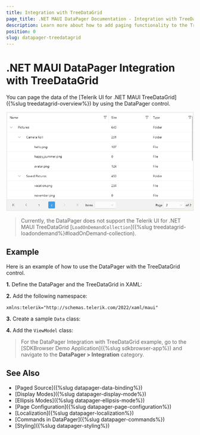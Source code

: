 ```yaml
---
title: Integration with TreeDataGrid
page_title: .NET MAUI DataPager Documentation - Integration with TreeDataGrid
description: Learn more about how to add paging functionality to the TreeDataGrid for .NET MAUI.
position: 0
slug: datapager-treedatagrid
---
```


# .NET MAUI DataPager Integration with TreeDataGrid

You can page the data of the [Telerik UI for .NET MAUI TreeDataGrid]({%slug treedatagrid-overview%}) by using the DataPager control.

![.NET MAUI DataPager with TreeDataGrid](../images/datapager-treedatagrid-paging.png)

>Currently, the DataPager does not support the Telerik UI for .NET MAUI TreeDataGrid [`LoadOnDemandCollection`]({%slug treedatagrid-loadondemand%}#loadOnDemand-collection).

## Example

Here is an example of how to use the DataPager with the TreeDataGrid control.

**1.** Define the DataPager and the TreeDataGrid in XAML:

<snippet id='treedatagrid-datapager' />

**2.** Add the following namespace:

```XAML
xmlns:telerik="http://schemas.telerik.com/2022/xaml/maui"
```

**3.** Create a sample `Data` class:

<snippet id='treedatagrid-data-model' />

**4.** Add the `ViewModel` class:

<snippet id='treedatagrid-viewmodel' />

> For the DataPager Integration with TreeDataGrid example, go to the [SDKBrowser Demo Application]({%slug sdkbrowser-app%}) and navigate to the **DataPager > Integration** category.

## See Also

- [Paged Source]({%slug datapager-data-binding%})
- [Display Modes]({%slug datapager-display-mode%})
- [Ellipsis Modes]({%slug datapager-ellipsis-mode%})
- [Page Configuration]({%slug datapager-page-configuration%})
- [Localization]({%slug datapager-localization%})
- [Commands in DataPager]({%slug datapager-commands%})
- [Styling]({%slug datapager-styling%})
